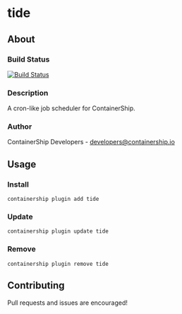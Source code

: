 # tide

## About

### Build Status
[![Build Status](https://drone.containership.io/api/badges/containership/containership.plugin.tide/status.svg)](https://drone.containership.io/containership/containership.plugin.tide)

### Description
A cron-like job scheduler for ContainerShip.

### Author
ContainerShip Developers - developers@containership.io

## Usage

### Install
`containership plugin add tide`

### Update
`containership plugin update tide`

### Remove
`containership plugin remove tide`

## Contributing
Pull requests and issues are encouraged!
